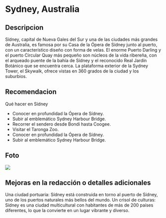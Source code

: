 # Sydney, Australia

## Descripcion

Sídney, capital de Nueva Gales del Sur y una de las ciudades más grandes de Australia, es famosa por su Casa de la Ópera de Sídney junto al puerto, con un característico diseño con forma de velas. El enorme Puerto Darling y el puerto Circular Quay más pequeño son núcleos de la vida ribereña, con el arqueado puente de la bahía de Sídney y el reconocido Real Jardín Botánico que se encuentra cerca. La plataforma exterior de la Sydney Tower, el Skywalk, ofrece vistas en 360 grados de la ciudad y los suburbios.

## Recomendacion

Qué hacer en Sídney
- Conocer en profundidad la Ópera de Sídney. 
- Subir al emblemático Sydney Harbour Bridge. 
- Recorrer el sendero desde Bondi hasta Coogee. 
- Visitar el Taronga Zoo. 
- Conocer en profundidad la Ópera de Sídney. 
- Subir al emblemático Sydney Harbour Bridge.

## Foto

![](https://wp-growpro.s3-eu-west-1.amazonaws.com/media/2018/05/Que%CC%81-ver-en-Sydney-1-Opera-House.jpg)

## Mejoras en la redacción o detalles adicionales

Una ciudad portuaria: Sídney está construida en torno al puerto de Sídney, uno de los puertos naturales más bellos del mundo. Un crisol de culturas: Sídney es una ciudad multicultural con habitantes de más de 200 países diferentes, lo que la convierte en un lugar vibrante y diverso.
